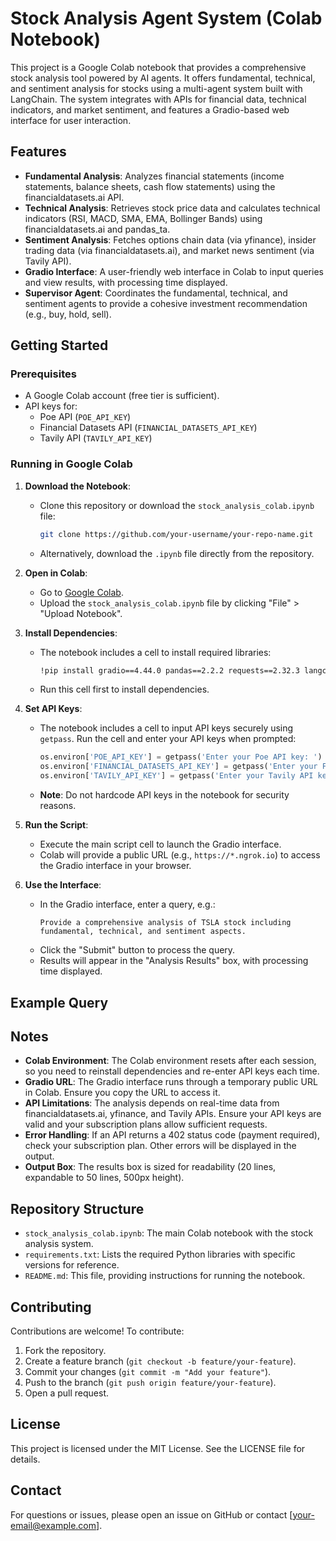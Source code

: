# Stock Analysis Agent System (Colab Notebook)

This project is a Google Colab notebook that provides a comprehensive stock analysis tool powered by AI agents. It offers fundamental, technical, and sentiment analysis for stocks using a multi-agent system built with LangChain. The system integrates with APIs for financial data, technical indicators, and market sentiment, and features a Gradio-based web interface for user interaction.

## Features

- **Fundamental Analysis**: Analyzes financial statements (income statements, balance sheets, cash flow statements) using the financialdatasets.ai API.
- **Technical Analysis**: Retrieves stock price data and calculates technical indicators (RSI, MACD, SMA, EMA, Bollinger Bands) using financialdatasets.ai and pandas_ta.
- **Sentiment Analysis**: Fetches options chain data (via yfinance), insider trading data (via financialdatasets.ai), and market news sentiment (via Tavily API).
- **Gradio Interface**: A user-friendly web interface in Colab to input queries and view results, with processing time displayed.
- **Supervisor Agent**: Coordinates the fundamental, technical, and sentiment agents to provide a cohesive investment recommendation (e.g., buy, hold, sell).

## Getting Started

### Prerequisites

- A Google Colab account (free tier is sufficient).
- API keys for:
  - Poe API (`POE_API_KEY`)
  - Financial Datasets API (`FINANCIAL_DATASETS_API_KEY`)
  - Tavily API (`TAVILY_API_KEY`)

### Running in Google Colab

1. **Download the Notebook**:
   - Clone this repository or download the `stock_analysis_colab.ipynb` file:
     ```bash
     git clone https://github.com/your-username/your-repo-name.git
     ```
   - Alternatively, download the `.ipynb` file directly from the repository.

2. **Open in Colab**:
   - Go to [Google Colab](https://colab.research.google.com/).
   - Upload the `stock_analysis_colab.ipynb` file by clicking "File" > "Upload Notebook".

3. **Install Dependencies**:
   - The notebook includes a cell to install required libraries:
     ```bash
     !pip install gradio==4.44.0 pandas==2.2.2 requests==2.32.3 langchain_openai==0.2.1 tavily-python==0.5.0 yfinance==0.2.43 pandas_ta==0.3.14b0
     ```
   - Run this cell first to install dependencies.

4. **Set API Keys**:
   - The notebook includes a cell to input API keys securely using `getpass`. Run the cell and enter your API keys when prompted:
     ```python
     os.environ['POE_API_KEY'] = getpass('Enter your Poe API key: ')
     os.environ['FINANCIAL_DATASETS_API_KEY'] = getpass('Enter your Financial Datasets API key: ')
     os.environ['TAVILY_API_KEY'] = getpass('Enter your Tavily API key: ')
     ```
   - **Note**: Do not hardcode API keys in the notebook for security reasons.

5. **Run the Script**:
   - Execute the main script cell to launch the Gradio interface.
   - Colab will provide a public URL (e.g., `https://*.ngrok.io`) to access the Gradio interface in your browser.

6. **Use the Interface**:
   - In the Gradio interface, enter a query, e.g.:
     ```
     Provide a comprehensive analysis of TSLA stock including fundamental, technical, and sentiment aspects.
     ```
   - Click the "Submit" button to process the query.
   - Results will appear in the "Analysis Results" box, with processing time displayed.

## Example Query





## Notes

- **Colab Environment**: The Colab environment resets after each session, so you need to reinstall dependencies and re-enter API keys each time.
- **Gradio URL**: The Gradio interface runs through a temporary public URL in Colab. Ensure you copy the URL to access it.
- **API Limitations**: The analysis depends on real-time data from financialdatasets.ai, yfinance, and Tavily APIs. Ensure your API keys are valid and your subscription plans allow sufficient requests.
- **Error Handling**: If an API returns a 402 status code (payment required), check your subscription plan. Other errors will be displayed in the output.
- **Output Box**: The results box is sized for readability (20 lines, expandable to 50 lines, 500px height).

## Repository Structure

- `stock_analysis_colab.ipynb`: The main Colab notebook with the stock analysis system.
- `requirements.txt`: Lists the required Python libraries with specific versions for reference.
- `README.md`: This file, providing instructions for running the notebook.

## Contributing

Contributions are welcome! To contribute:

1. Fork the repository.
2. Create a feature branch (`git checkout -b feature/your-feature`).
3. Commit your changes (`git commit -m "Add your feature"`).
4. Push to the branch (`git push origin feature/your-feature`).
5. Open a pull request.

## License

This project is licensed under the MIT License. See the LICENSE file for details.

## Contact

For questions or issues, please open an issue on GitHub or contact [your-email@example.com].
